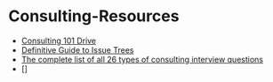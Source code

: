 # Consulting-Resources

* [Consulting 101 Drive](https://drive.google.com/drive/folders/1F-KZRY0fccOJraEc9Y5LQlVlYr-uKpSR?fbclid=IwAR0GNFLc6EJyRZSqar6nlSZyBmHlM1zCWuvcOa6Q8KABnloj-UrJlA2C-WA)
* [Definitive Guide to Issue Trees](https://www.craftingcases.com/issue-tree-guide/)
* [The complete list of all 26 types of consulting interview questions](https://www.craftingcases.com/consulting-interview-questions/)
* []
